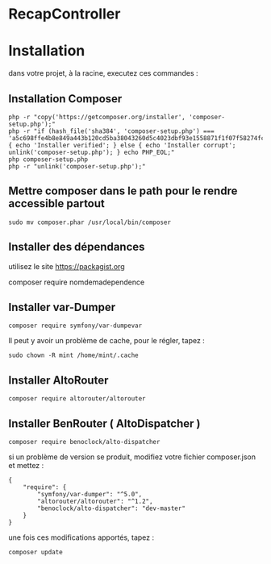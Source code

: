 # RecapController

# Installation

dans votre projet, à la racine, executez ces commandes :

## Installation Composer

```
php -r "copy('https://getcomposer.org/installer', 'composer-setup.php');"
php -r "if (hash_file('sha384', 'composer-setup.php') === 'a5c698ffe4b8e849a443b120cd5ba38043260d5c4023dbf93e1558871f1f07f58274fc6f4c93bcfd858c6bd0775cd8d1') { echo 'Installer verified'; } else { echo 'Installer corrupt'; unlink('composer-setup.php'); } echo PHP_EOL;"
php composer-setup.php
php -r "unlink('composer-setup.php');"
```

## Mettre composer dans le path pour le rendre accessible partout

```
sudo mv composer.phar /usr/local/bin/composer
```

## Installer des dépendances

utilisez le site https://packagist.org

composer require nomdemadependence

## Installer var-Dumper

```
composer require symfony/var-dumpevar
```

Il peut y avoir un problème de cache, pour le régler, tapez :

```
sudo chown -R mint /home/mint/.cache
```

## Installer AltoRouter

```
composer require altorouter/altorouter
```

## Installer BenRouter ( AltoDispatcher )

```
composer require benoclock/alto-dispatcher
```

si un problème de version se produit, modifiez votre fichier composer.json et mettez :

```
{
    "require": {
        "symfony/var-dumper": "^5.0",
        "altorouter/altorouter": "^1.2",
        "benoclock/alto-dispatcher": "dev-master"
    }
}
```

une fois ces modifications apportés, tapez :

```
composer update
```
